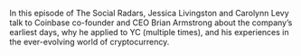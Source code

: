 In this episode of The Social Radars, Jessica Livingston and Carolynn Levy talk to Coinbase co-founder and CEO Brian Armstrong about the company’s earliest days, why he applied to YC (multiple times), and his experiences in the ever-evolving world of cryptocurrency.